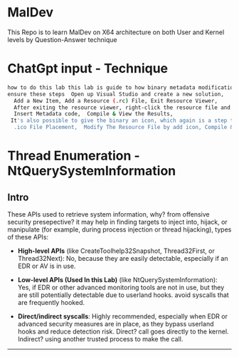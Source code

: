 # MalDev
This Repo is to learn MalDev on X64 architecture on both User and Kernel levels by Question-Answer technique
# ChatGpt input - Technique
```sh
how to do this lab this lab is guide to how binary metadata modification happened this helped it professional a lot .
ensure these steps  Open up Visual Studio and create a new solution,
  Add a New Item, Add a Resource (.rc) File, Exit Resource Viewer,
  After exiting the resource viewer, right-click the resource file and select 'Open With' > 'Source Code Text) Editor',
  Insert Metadata code,  Compile & View the Results,
 It's also possible to give the binary an icon, which again is a step towards making the binary appear less suspicious,
  .ico File Placement,  Modify The Resource File by add icon, Compile & View the Results.
```

#  Thread Enumeration - NtQuerySystemInformation

## Intro

These APIs used to  retrieve system information, why? from offensive security presepective? it may help in finding targets to inject into, hijack, or manipulate (for example, during process injection or thread hijacking), types of these APIs:

- **High-level APIs** (like CreateToolhelp32Snapshot, Thread32First, or Thread32Next): No, because they are easily detectable, especially if an EDR or AV is in use.
  
- **Low-level APIs (Used In this Lab)** (like NtQuerySystemInformation): Yes, if EDR or other advanced monitoring tools are not in use, but they are still potentially detectable due to userland hooks.  avoid syscalls that are frequently hooked.

- **Direct/indirect syscalls**: Highly recommended, especially when EDR or advanced security measures are in place, as they bypass userland hooks and reduce detection risk. Direct? call goes directly to the kernel. Indirect? using another trusted process to make the call.

---

